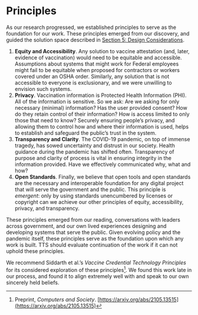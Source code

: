 # Principles

As our research progressed, we established principles to serve as the foundation for our work. These principles emerged from our discovery, and guided the solution space described in [Section 5: Design Considerations](050-design-considerations.md).

1. **Equity and Accessibility**. Any solution to vaccine attestation (and, later, evidence of vaccination) would need to be equitable and accessible. Assumptions about systems that might work for Federal employees might fail to be equitable when proposed for contractors or workers covered under an OSHA order. Similarly, any solution that is not accessible to everyone is exclusionary, and we were unwilling to envision such systems.
2. **Privacy**. Vaccination information is Protected Health Information (PHI). All of the information is sensitive. So we ask: Are we asking for only necessary (minimal) information? Has the user provided consent? How do they retain control of their information? How is access limited to only those that need to know? Securely ensuring people’s privacy, and allowing them to control how and where their information is used, helps to establish and safeguard the public’s trust in the system.
3. **Transparency and Clarity**. The COVID-19 pandemic, on top of immense tragedy, has sowed uncertainty and distrust in our society. Health guidance during the pandemic has shifted often. Transparency of purpose and clarity of process is vital in ensuring integrity in the information provided. Have we effectively communicated why, what and how?
4. **Open Standards**. Finally, we believe that open tools and open standards are the necessary and interoperable foundation for any digital project that will serve the government and the public. This principle is *emergent*: only by using standards unencumbered by licenses or copyright can we achieve our other principles of equity, accessibility, privacy, and transparency.

These principles emerged from our reading, conversations with leaders across government, and our own lived experiences designing and developing systems that serve the public. Given evolving policy and the pandemic itself, these principles serve as the foundation upon which any work is built. TTS should evaluate continuation of the work if it can not uphold these principles.

We recommend Siddarth et al.’s *Vaccine Credential Technology Principles* for its considered exploration of these principles[^vctp]. We found this work late in our process, and found it to align extremely well with and speak to our own sincerely held beliefs.

[^vctp]: Preprint, *Computers and Society*. [https://arxiv.org/abs/2105.13515](https://arxiv.org/abs/2105.13515)
